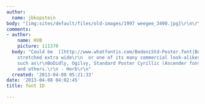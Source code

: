 ```yaml
---
author:
  name: jbkopstein
body: "[img:sites/default/files/old-images/1997 weegee_3490.jpg]\r\n\r\nNOIR"
comments:
- author:
    name: HVB
    picture: 111370
  body: "Could be  [[http://www.whatfontis.com/BodoniStd-Poster.font|Bodoni Poster]],
    stretched extra wide\r\n  or one of its many commercial look-alikes (also stretched),
    such as\r\nBoDidly, Ogilvy, Standard Poster Cyrillic (Ascender fonts), Thorowgood
    and others.\r\n - Herb\r\n"
  created: '2013-04-08 05:21:33'
date: '2013-04-08 04:02:45'
title: font ID

---
```


